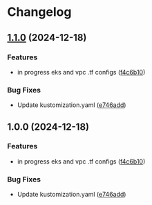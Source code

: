 # Changelog

## [1.1.0](https://github.com/sharing-fish/fish-platform-library/compare/metrics-server-v1.0.0...metrics-server-v1.1.0) (2024-12-18)


### Features

* in progress eks and vpc .tf configs ([f4c6b10](https://github.com/sharing-fish/fish-platform-library/commit/f4c6b10ed7c5200f3e5b7bb02aa23666c40429d1))


### Bug Fixes

* Update kustomization.yaml ([e746add](https://github.com/sharing-fish/fish-platform-library/commit/e746add01d02826f2788542bf04b4c4eecb8c235))

## 1.0.0 (2024-12-18)


### Features

* in progress eks and vpc .tf configs ([f4c6b10](https://github.com/sharing-fish/fish-platform-library/commit/f4c6b10ed7c5200f3e5b7bb02aa23666c40429d1))


### Bug Fixes

* Update kustomization.yaml ([e746add](https://github.com/sharing-fish/fish-platform-library/commit/e746add01d02826f2788542bf04b4c4eecb8c235))
